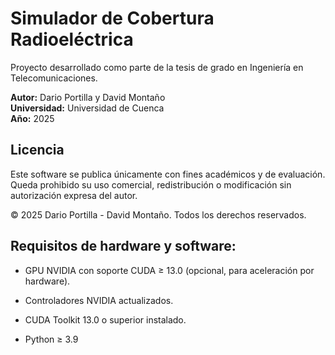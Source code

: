 # Simulador de Cobertura Radioeléctrica

Proyecto desarrollado como parte de la tesis de grado en Ingeniería en Telecomunicaciones.

**Autor:** Dario Portilla y David Montaño  
**Universidad:** Universidad de Cuenca  
**Año:** 2025  

## Licencia
Este software se publica únicamente con fines académicos y de evaluación.
Queda prohibido su uso comercial, redistribución o modificación sin autorización expresa del autor.

© 2025 Dario Portilla - David Montaño. Todos los derechos reservados.

## Requisitos de hardware y software:

- GPU NVIDIA con soporte CUDA ≥ 13.0 (opcional, para aceleración por hardware).

- Controladores NVIDIA actualizados.

- CUDA Toolkit 13.0 o superior instalado.

- Python ≥ 3.9
